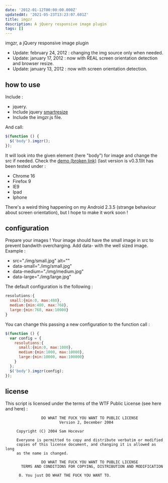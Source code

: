 ```yaml
---
date: '2012-01-12T00:00:00.000Z'
updatedAt: '2021-05-23T13:23:07.601Z'
title: imgzr
description: A jQuery responsive image plugin
tags: []
---
```

imgzr, a jQuery responsive image plugin

- Update: february 24, 2012 : changing the img source only when needed.
- Update: january 17, 2012 : now with REAL screen orientation detection and browser resize.
- Update: january 13, 2012 : now with screen orientation detection.

## how to use

Include :

* jquery.
* Include jquery [smartresize](https://github.com/louisremi/jquery-smartresize/)
* Include the imgzr.js file.

And call:

```javascript
$(function () {
  $('body').imgzr();
});
```

It will look into the given element (here "body") for image and change the src if needed. Check the [demo (broken link)](http://dev.federalbureauofinhumanity.org/imgzr/) (last version is v0.3.1)It has been tested under :

* Chrome 16
* Firefox 9
* IE9
* Ipad
* Iphone

There's a weird thing happening on my Android 2.3.5 (strange behaviour about screen orientation), but I hope to make it work soon !

## configuration

Prepare your images ! Your image should have the small image in src to prevent bandwith overcharging. Add data- with the well sized image. Example :

* src="./img/small.jpg" alt=""
* data-small="./img/small.jpg"
* data-medium="./img/medium.jpg"
* data-large="./img/large.jpg"

The default configuration is the following :

```js
resolutions:{
  small:{min:0, max:480},
  medium:{min:480, max:768},
  large:{min:768, max:10000}
}
```

You can change this passing a new configuration to the function call :

```js
$(function () {
  var config = {
    resolutions:{
      small:{min:0, max:1000},
      medium:{min:1000, max:10000},
      large:{min:10000, max:100000}
    }
  };
  $('body').imgzr(config);
});
```

## license

This script is licensed under the terms of the WTF Public License (see here and here) :

```plain
                DO WHAT THE FUCK YOU WANT TO PUBLIC LICENSE
                        Version 2, December 2004

     Copyright (C) 2004 Sam Hocevar

     Everyone is permitted to copy and distribute verbatim or modified
     copies of this license document, and changing it is allowed as long
     as the name is changed.

                DO WHAT THE FUCK YOU WANT TO PUBLIC LICENSE
       TERMS AND CONDITIONS FOR COPYING, DISTRIBUTION AND MODIFICATION

      0. You just DO WHAT THE FUCK YOU WANT TO.
```
